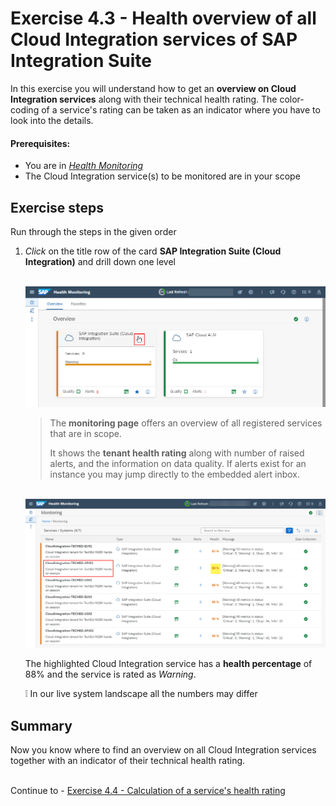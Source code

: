 # Exercise 4.3 - Health overview of all Cloud Integration services of SAP Integration Suite

In this exercise you will understand how to get an **overview on Cloud Integration services** along with their technical health rating. The color-coding of a service's rating can be taken as an indicator where you have to look into the details. 

#### Prerequisites:

- You are in [*Health Monitoring*](https://teched22-cloudalm-003.eu10.alm.cloud.sap/shell/run?sap-ui-app-id=sap.crun.hmapp.ui#/Home)
- The Cloud Integration service(s) to be monitored are in your scope

## Exercise steps

Run through the steps in the given order

1. *Click* on the title row of the card **SAP Integration Suite (Cloud Integration)** and drill down one level

    <br>![](/exercises/ex4/images/HMDrillDownToType.png)

    > The **monitoring page** offers an overview of all registered services that are in scope.
    >
    >
    > It shows the **tenant health rating** along with number of raised alerts, and the information on data quality. If alerts exist for an instance you may jump directly to the embedded alert inbox.
    >

    <br>![](/exercises/ex4/images/HMDrillDownToInstance.png)

    The highlighted Cloud Integration service has a **health percentage** of 88% and the service is rated as *Warning*. 
    
    :grey_exclamation: In our live system landscape all the numbers may differ
    
## Summary

Now you know where to find an overview on all Cloud Integration services together with an indicator of their technical health rating.

<br>Continue to - [Exercise 4.4 - Calculation of a service's health rating](/exercises/ex4/ex44/)
